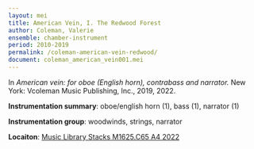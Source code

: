 ```yaml
---
layout: mei
title: American Vein, I. The Redwood Forest
author: Coleman, Valerie
ensemble: chamber-instrument
period: 2010-2019
permalink: /coleman-american-vein-redwood/
document: coleman_american_vein001.mei
---
```


In *American vein: for oboe (English horn), contrabass and narrator.* New York: Vcoleman Music Publishing, Inc., 2019, 2022.

**Instrumentation summary**: oboe/english horn (1), bass (1), narrator (1) 

**Instrumentation group**: woodwinds, strings, narrator 

**Locaiton**: <a href="https://tufts.primo.exlibrisgroup.com/permalink/01TUN_INST/1kc9gia/alma991018754495603851" target="_blank">Music Library Stacks M1625.C65 A4 2022</a>
